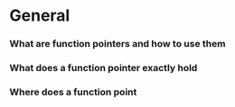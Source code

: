 # General
### What are function pointers and how to use them
### What does a function pointer exactly hold
### Where does a function point